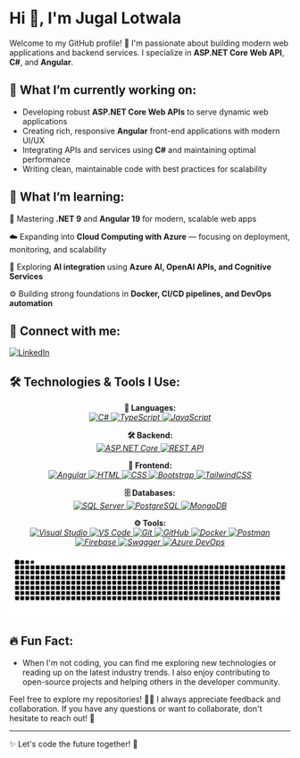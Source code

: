 # Hi 👋, I'm Jugal Lotwala 

Welcome to my GitHub profile! 🚀 I'm passionate about building modern web applications and backend services. I specialize in **ASP.NET Core Web API**, **C#**, and **Angular**. 

## 🔭 What I’m currently working on:
- Developing robust **ASP.NET Core Web APIs** to serve dynamic web applications
- Creating rich, responsive **Angular** front-end applications with modern UI/UX
- Integrating APIs and services using **C#** and maintaining optimal performance
- Writing clean, maintainable code with best practices for scalability

## 🌱 What I’m learning:
🚀 Mastering **.NET 9** and **Angular 19** for modern, scalable web apps

☁️ Expanding into **Cloud Computing with Azure** — focusing on deployment, monitoring, and scalability

🤖 Exploring **AI integration** using **Azure AI, OpenAI APIs, and Cognitive Services**

⚙️ Building strong foundations in **Docker, CI/CD pipelines, and DevOps automation**

## 🔗 Connect with me:
[![LinkedIn](https://img.shields.io/badge/LinkedIn-0A66C2?style=for-the-badge&logo=linkedin&logoColor=white)](https://www.linkedin.com/in/jugal-lotwala-699745200/)

## 🛠️ Technologies & Tools I Use:

<p align="center">
  <b>🔧 Languages:</b><br>
  <i>
    <a href="https://learn.microsoft.com/en-us/dotnet/csharp/" target="_blank">
      <img src="https://img.shields.io/badge/C%23-9B4B96?style=for-the-badge&logo=csharp&logoColor=white" alt="C#" />
    </a>
    <a href="https://www.typescriptlang.org/" target="_blank">
      <img src="https://img.shields.io/badge/TypeScript-3178C6?style=for-the-badge&logo=typescript&logoColor=white" alt="TypeScript" />
    </a>
    <a href="https://developer.mozilla.org/en-US/docs/Web/JavaScript" target="_blank">
      <img src="https://img.shields.io/badge/JavaScript-F7DF1E?style=for-the-badge&logo=javascript&logoColor=black" alt="JavaScript" />
    </a>
  </i>
</p>

<p align="center">
  <b>🛠️ Backend:</b><br>
  <i>
    <a href="https://dotnet.microsoft.com/apps/aspnet" target="_blank">
      <img src="https://img.shields.io/badge/ASP.NET%20Core-512BD4?style=for-the-badge&logo=aspdotnetcore&logoColor=white" alt="ASP.NET Core" />
    </a>
    <a href="https://www.redhat.com/en/topics/api/what-is-a-rest-api" target="_blank">
      <img src="https://img.shields.io/badge/RESTful%20API-2B2D42?style=for-the-badge&logo=api&logoColor=white" alt="REST API" />
    </a>
  </i>
</p>

<p align="center">
  <b>🔗 Frontend:</b><br>
  <i>
    <a href="https://angular.io/" target="_blank">
      <img src="https://img.shields.io/badge/Angular-DD0031?style=for-the-badge&logo=angular&logoColor=white" alt="Angular" />
    </a>
    <a href="https://developer.mozilla.org/en-US/docs/Web/HTML" target="_blank">
      <img src="https://img.shields.io/badge/HTML5-E34F26?style=for-the-badge&logo=html5&logoColor=white" alt="HTML" />
    </a>
    <a href="https://developer.mozilla.org/en-US/docs/Web/CSS" target="_blank">
      <img src="https://img.shields.io/badge/CSS3-1572B6?style=for-the-badge&logo=css3&logoColor=white" alt="CSS" />
    </a>
    <a href="https://getbootstrap.com/" target="_blank">
      <img src="https://img.shields.io/badge/Bootstrap-563D7C?style=for-the-badge&logo=bootstrap&logoColor=white" alt="Bootstrap" />
    </a>
    <a href="https://tailwindcss.com/" target="_blank">
      <img src="https://img.shields.io/badge/TailwindCSS-06B6D4?style=for-the-badge&logo=tailwindcss&logoColor=white" alt="TailwindCSS" />
    </a>
  </i>
</p>

<p align="center">
  <b>🗄️ Databases:</b><br>
  <i>
    <a href="https://www.microsoft.com/en-us/sql-server" target="_blank">
      <img src="https://img.shields.io/badge/SQL%20Server-CC2927?style=for-the-badge&logo=microsoft-sql-server&logoColor=white" alt="SQL Server" />
    </a>
    <a href="https://www.postgresql.org/" target="_blank">
      <img src="https://img.shields.io/badge/PostgreSQL-336791?style=for-the-badge&logo=postgresql&logoColor=white" alt="PostgreSQL" />
    </a>
    <a href="https://www.mongodb.com/" target="_blank">
      <img src="https://img.shields.io/badge/MongoDB-47A248?style=for-the-badge&logo=mongodb&logoColor=white" alt="MongoDB" />
    </a>
  </i>
</p>

<p align="center">
  <b>⚙️ Tools:</b><br>
  <i>
    <a href="https://visualstudio.microsoft.com/" target="_blank">
      <img src="https://img.shields.io/badge/Visual%20Studio-5C2D91?style=for-the-badge&logo=visualstudio&logoColor=white" alt="Visual Studio" />
    </a>
    <a href="https://code.visualstudio.com/" target="_blank">
      <img src="https://img.shields.io/badge/VS%20Code-0078D4?style=for-the-badge&logo=visualstudiocode&logoColor=white" alt="VS Code" />
    </a>
    <a href="https://git-scm.com/" target="_blank">
      <img src="https://img.shields.io/badge/Git-F1502F?style=for-the-badge&logo=git&logoColor=white" alt="Git" />
    </a>
    <a href="https://github.com/" target="_blank">
      <img src="https://img.shields.io/badge/GitHub-181717?style=for-the-badge&logo=github&logoColor=white" alt="GitHub" />
    </a>
    <a href="https://www.docker.com/" target="_blank">
      <img src="https://img.shields.io/badge/Docker-2496ED?style=for-the-badge&logo=docker&logoColor=white" alt="Docker" />
    </a>
    <a href="https://www.postman.com/" target="_blank">
      <img src="https://img.shields.io/badge/Postman-FF6C37?style=for-the-badge&logo=postman&logoColor=white" alt="Postman" />
    </a>
    <a href="https://firebase.google.com/" target="_blank">
      <img src="https://img.shields.io/badge/Firebase-FFCA28?style=for-the-badge&logo=firebase&logoColor=black" alt="Firebase" />
    </a>
    <a href="https://swagger.io/" target="_blank">
      <img src="https://img.shields.io/badge/Swagger-85EA2D?style=for-the-badge&logo=swagger&logoColor=white" alt="Swagger" />
    </a>
    <a href="https://dev.azure.com/" target="_blank"> 
      <img src="https://img.shields.io/badge/Azure%20DevOps-0078D4?style=for-the-badge&logo=azuredevops&logoColor=white" alt="Azure DevOps" /> 
    </a>
  </i>
</p>

<p align="center">
 <img width="1000" src="assets/snake.svg" alt="snake"/>
</p>

## 🔥 Fun Fact:
- When I'm not coding, you can find me exploring new technologies or reading up on the latest industry trends. I also enjoy contributing to open-source projects and helping others in the developer community.

Feel free to explore my repositories! 👨‍💻 I always appreciate feedback and collaboration. If you have any questions or want to collaborate, don't hesitate to reach out! 🤝

---

✨ Let's code the future together! 🚀
